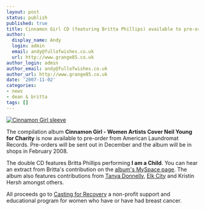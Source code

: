 ```yaml
---
layout: post
status: publish
published: true
title: Cinnamon Girl CD (featuring Britta Phillips) available to pre-order
author:
  display_name: Andy
  login: admin
  email: andy@fullofwishes.co.uk
  url: http://www.grange85.co.uk
author_login: admin
author_email: andy@fullofwishes.co.uk
author_url: http://www.grange85.co.uk
date: '2007-11-02'
categories:
- news
- dean & britta
tags: []
---
```

<div class="imagebox-a"><a href="/wp/wp-content/uploads/bp-cinnamon-girl.jpg" title="Cinnamon Girl sleeve"><img src="https://www.fullofwishes.co.uk/wp/wp-content/uploads/bp-cinnamon-girl.thumbnail.jpg" alt='Cinnamon Girl sleeve' /></a></div>
<p>The compilation album <strong>Cinnamon Girl - Women Artists Cover Neil Young for Charity</strong> is now available to <span class="removed_link" title="http://www.alr-music.com/shop.php">pre-order from American Laundromat Records</span>. Pre-orders will be sent out in December and the album will be in shops in February 2008.</p>
<p>The double CD features Britta Phillips performing <strong>I am a Child</strong>. You can hear an extract from Britta's contribution on the <a href="http://www.myspace.com/cinnamongirltribute">album's MySpace page</a>. The album also features contributions from <a href="http://www.tanyadonelly.com/">Tanya Donnelly</a>, <a href="http://www.elkcity.net/">Elk City</a> and <span class="removed_link" title="http://www.throwingmusic.com/">Kristin Hersh</span> amongst others.</p>
<p>All proceeds go to <a href="http://www.castingforrecovery.org/">Casting for Recovery</a> a non-profit support and educational program for women who have or have had breast cancer.</p>
